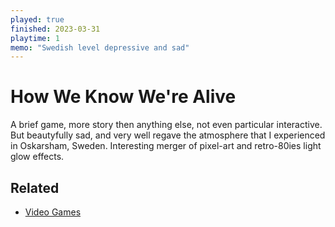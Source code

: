 ```yaml
---
played: true
finished: 2023-03-31
playtime: 1 
memo: "Swedish level depressive and sad"
---
```

# How We Know We're Alive
A brief game, more story then anything else, not even particular interactive. But beautyfully sad, and very well regave the atmosphere that I experienced in Oskarsham, Sweden. Interesting merger of pixel-art and retro-80ies light glow effects.

## Related
- [Video Games](notes/Video%20Games.md)